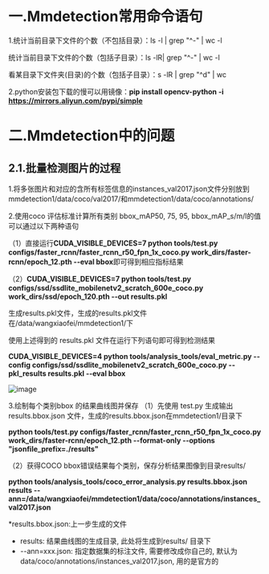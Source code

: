 # 一.Mmdetection常用命令语句
1.统计当前目录下文件的个数（不包括目录）：ls -l | grep "^-" | wc -l

统计当前目录下文件的个数（包括子目录）：ls -lR| grep "^-" | wc -l

看某目录下文件夹(目录)的个数（包括子目录）：s -lR | grep "^d" | wc

2.python安装包下载的慢可以用镜像：**pip install opencv-python -i https://mirrors.aliyun.com/pypi/simple**

# 二.Mmdetection中的问题
## 2.1.批量检测图片的过程 

1.将多张图片和对应的含所有标签信息的instances_val2017.json文件分别放到mmdetection1/data/coco/val2017/和mmdetection1/data/coco/annotations/

2.使用coco 评估标准计算所有类别 bbox_mAP50, 75, 95, bbox_mAP_s/m/l的值可以通过以下两种语句

（1）直接运行**CUDA_VISIBLE_DEVICES=7 python tools/test.py configs/faster_rcnn/faster_rcnn_r50_fpn_1x_coco.py work_dirs/faster-rcnn/epoch_12.pth  --eval bbox**即可得到相应指标结果

（2）**CUDA_VISIBLE_DEVICES=7 python tools/test.py configs/ssd/ssdlite_mobilenetv2_scratch_600e_coco.py work_dirs/ssd/epoch_120.pth --out results.pkl**

生成results.pkl文件，生成的results.pkl文件在/data/wangxiaofei/mmdetection1/下

使用上述得到的 results.pkl 文件在运行下列语句即可得到检测结果

**CUDA_VISIBLE_DEVICES=4 python tools/analysis_tools/eval_metric.py --config configs/ssd/ssdlite_mobilenetv2_scratch_600e_coco.py --pkl_results results.pkl --eval bbox**

![image](https://github.com/wangxiaofei2022/Mmdetection/blob/main/AP_AR值.png)

3.绘制每个类别bbox 的结果曲线图并保存
（1）先使用 test.py 生成输出 results.bbox.json 文件，生成的results.bbox.json在mmdetection1/目录下

**python tools/test.py  configs/faster_rcnn/faster_rcnn_r50_fpn_1x_coco.py work_dirs/faster-rcnn/epoch_12.pth --format-only --options "jsonfile_prefix=./results"**

（2）获得COCO bbox错误结果每个类别，保存分析结果图像到目录results/

**python tools/analysis_tools/coco_error_analysis.py results.bbox.json results --ann=/data/wangxiaofei/mmdetection1/data/coco/annotations/instances_val2017.json**

*results.bbox.json:上一步生成的文件
- results: 结果曲线图的生成目录, 此处将生成到results/ 目录下
- --ann=xxx.json: 指定数据集的标注文件, 需要修改成你自己的, 默认为 data/coco/annotations/instances_val2017.json, 用的是官方的


